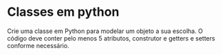 # Classes em python

Crie uma classe em Python para modelar um objeto a sua escolha. 
O código deve conter pelo menos 5 atributos, construtor e getters e setters conforme necessário.
